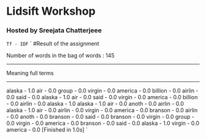 # Lidsift Workshop
### Hosted by Sreejata Chatterjeee

`Tf - IDF`
`
#Result of the assignment

Number of words in the bag of words  : 145
__________________________________________
Meaning full terms
__________________________________________
alaska  -  1.0
air  -  0.0
group  -  0.0
virgin  -  0.0
america  -  0.0
billion  -  0.0
airlin  -  0.0
said  -  0.0
alaska  -  1.0
air  -  0.0
said  -  0.0
virgin  -  0.0
america  -  0.0
billion  -  0.0
airlin  -  0.0
alaska  -  1.0
alaska  -  1.0
air  -  0.0
anoth  -  0.0
airlin  -  0.0
alaska  -  1.0
air  -  0.0
airlin  -  0.0
virgin  -  0.0
america  -  0.0
branson  -  0.0
airlin  -  0.0
anoth  -  0.0
branson  -  0.0
said  -  0.0
branson  -  0.0
virgin  -  0.0
group  -  0.0
virgin  -  0.0
america  -  0.0
branson  -  0.0
said  -  0.0
alaska  -  1.0
virgin  -  0.0
america  -  0.0
[Finished in 1.0s]
`
